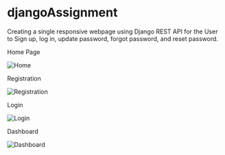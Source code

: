 # djangoAssignment
Creating a single responsive webpage using Django REST API for the User to Sign up, log in, update password, forgot password, and reset password.

Home Page

![Home](https://user-images.githubusercontent.com/84641812/172046168-f0693482-43b7-4885-a009-8323148679fb.jpeg)

Registration

![Registration](https://user-images.githubusercontent.com/84641812/172046182-e316b762-62dc-40c5-86a0-f8c891bff976.jpeg)

Login

![Login](https://user-images.githubusercontent.com/84641812/172046200-b4a050cf-d42a-432c-8231-6c911d510620.jpeg)

Dashboard

![Dashboard](https://user-images.githubusercontent.com/84641812/172046216-0bc94abe-a4d8-4784-a94f-4cb1de91dcef.jpeg)

